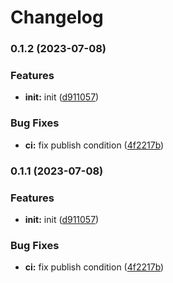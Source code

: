 # Changelog


### 0.1.2 (2023-07-08)


### Features

* **init:** init ([d911057](https://github.com/yoshino-s/n8n-nodes-container/commit/d91105710b8003a363ef7ed4f3c2381bdf4eb953))


### Bug Fixes

* **ci:** fix publish condition ([4f2217b](https://github.com/yoshino-s/n8n-nodes-container/commit/4f2217bbe3cb4f27585fa5a566129671c17f2d22))

### 0.1.1 (2023-07-08)


### Features

* **init:** init ([d911057](https://github.com/yoshino-s/n8n-nodes-container/commit/d91105710b8003a363ef7ed4f3c2381bdf4eb953))


### Bug Fixes

* **ci:** fix publish condition ([4f2217b](https://github.com/yoshino-s/n8n-nodes-container/commit/4f2217bbe3cb4f27585fa5a566129671c17f2d22))
